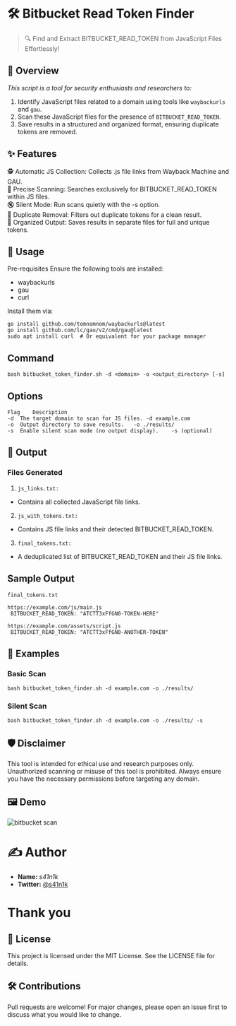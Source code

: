 # 🛠️ Bitbucket Read Token Finder

>🔍 Find and Extract BITBUCKET_READ_TOKEN from JavaScript Files Effortlessly!

## 📖 Overview
*This script is a tool for security enthusiasts and researchers to:*

1. Identify JavaScript files related to a domain using tools like `waybackurls` and `gau`.
2. Scan these JavaScript files for the presence of `BITBUCKET_READ_TOKEN`.
3. Save results in a structured and organized format, ensuring duplicate tokens are removed.

## ✨ Features
🕵️ Automatic JS Collection: Collects .js file links from Wayback Machine and GAU.\
🔎 Precise Scanning: Searches exclusively for BITBUCKET_READ_TOKEN within JS files.\
🔇 Silent Mode: Run scans quietly with the -s option.\
🧹 Duplicate Removal: Filters out duplicate tokens for a clean result.\
📂 Organized Output: Saves results in separate files for full and unique tokens.


## 🚀 Usage
Pre-requisites
Ensure the following tools are installed:

- waybackurls
- gau
- curl

Install them via:
```
go install github.com/tomnomnom/waybackurls@latest
go install github.com/lc/gau/v2/cmd/gau@latest
sudo apt install curl  # Or equivalent for your package manager
```

## Command
``` bash bitbucket_token_finder.sh -d <domain> -o <output_directory> [-s] ```

## Options
```
Flag	Description
-d	The target domain to scan for JS files.	-d example.com
-o	Output directory to save results.	-o ./results/
-s	Enable silent scan mode (no output display).	-s (optional)
```
## 📂 Output
### Files Generated
1. `js_links.txt:`
  - Contains all collected JavaScript file links.
2. `js_with_tokens.txt:`
  - Contains JS file links and their detected BITBUCKET_READ_TOKEN.
3. `final_tokens.txt:`
  - A deduplicated list of BITBUCKET_READ_TOKEN and their JS file links.

## Sample Output
`final_tokens.txt`
```
https://example.com/js/main.js
 BITBUCKET_READ_TOKEN: "ATCTT3xFfGN0-TOKEN-HERE"

https://example.com/assets/script.js
 BITBUCKET_READ_TOKEN: "ATCTT3xFfGN0-ANOTHER-TOKEN"
```
## 🔧 Examples
  ### Basic Scan
`bash bitbucket_token_finder.sh -d example.com -o ./results/`
  ### Silent Scan
`bash bitbucket_token_finder.sh -d example.com -o ./results/ -s`

## 🛡️ Disclaimer
This tool is intended for ethical use and research purposes only. Unauthorized scanning or misuse of this tool is prohibited. Always ensure you have the necessary permissions before targeting any domain.

## 🖼️ Demo
![bitbucket scan](https://github.com/user-attachments/assets/90c2145a-77a1-4f8c-904c-de0e612c14fd)

# ✍️ Author
- **Name:** *s41n1k*
- **Twitter:** [@s41n1k](https://x.com/s41n1k)

# **Thank you**


## 📃 License
This project is licensed under the MIT License. See the LICENSE file for details.

## 🛠️ Contributions
Pull requests are welcome! For major changes, please open an issue first to discuss what you would like to change.
